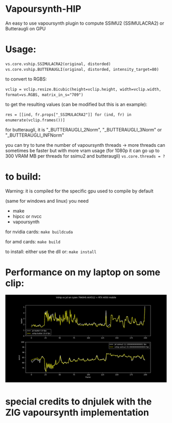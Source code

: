 # Vapoursynth-HIP

An easy to use vapoursynth plugin to compute SSIMU2 (SSIMULACRA2) or Butteraugli on GPU

# Usage:

`vs.core.vship.SSIMULACRA2(original, distorded)`
`vs.core.vship.BUTTERAUGLI(original, distorded, intensity_target=80)`

to convert to RGBS:

`vclip = vclip.resize.Bicubic(height=vclip.height, width=vclip.width, format=vs.RGBS, matrix_in_s="709")`

to get the resulting values (can be modified but this is an example):

`res = [[ind, fr.props["_SSIMULACRA2"]] for (ind, fr) in enumerate(vclip.frames())]`

for butteraugli, it is "_BUTTERAUGLI_2Norm", "_BUTTERAUGLI_3Norm" or "_BUTTERAUGLI_INFNorm"

you can try to tune the number of vapoursynth threads
-> more threads can sometimes be faster but with more vram usage (for 1080p it can go up to 300 VRAM MB per threads for ssimu2 and butteraugli)
`vs.core.threads = ?`

# to build:
Warning: it is compiled for the specific gpu used to compile by default

(same for windows and linux)
you need 
- make
- hipcc or nvcc 
- vapoursynth

for nvidia cards:
`make buildcuda`

for amd cards:
`make build`

to install: either use the dll or:
`make install`

# Performance on my laptop on some clip:

![comparison](Images/vshipjxl.png)

# special credits to dnjulek with the ZIG vapoursynth implementation
